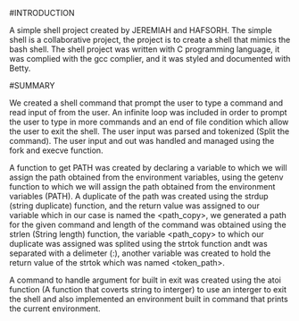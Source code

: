 #INTRODUCTION

A simple shell project created by JEREMIAH and HAFSORH. The simple shell is a collaborative project, the project is to create a shell that mimics the bash shell.
The shell project was written with C programming language, it was complied with the gcc complier, and it was styled and documented with Betty.

#SUMMARY

We created a shell command that prompt the user to type a command and read input of from the user. An infinite loop was included in order to prompt the user  to type in more commands and an end of file condition which allow the user to exit the shell.
The user input was parsed and tokenized (Split the command). The user input and out was handled and managed using the fork and execve function.

A function to get PATH was created by declaring a variable to which we will assign the path obtained from the environment variables, using the getenv function to which we will assign the path obtained from the environment variables (PATH). A duplicate of the path was created using the strdup (string duplicate) function, and the return value was assigned to our variable which in our case is named the <path_copy>, we generated a path for the given command and length of the command was obtained using the strlen (String length) function,
the variable <path_copy> to which our duplicate was assigned was splited using the strtok function andt was separated with a delimeter (:), another variable was created to hold the return value of the strtok which was named <token_path>.

A command to handle argument for built in exit was created using the atoi function (A function that coverts string to interger) to use an interger to exit the shell and also implemented an environment built in command that prints the current environment. 
